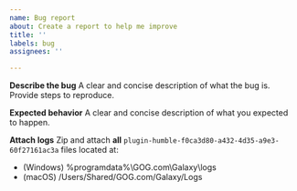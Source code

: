 ```yaml
---
name: Bug report
about: Create a report to help me improve
title: ''
labels: bug
assignees: ''

---
```


**Describe the bug**
A clear and concise description of what the bug is. Provide steps to reproduce.

**Expected behavior**
A clear and concise description of what you expected to happen.

**Attach logs**
Zip and attach **all** `plugin-humble-f0ca3d80-a432-4d35-a9e3-60f27161ac3a` files located at: 
- (Windows) %programdata%\GOG.com\Galaxy\logs
- (macOS)  /Users/Shared/GOG.com/Galaxy/Logs
